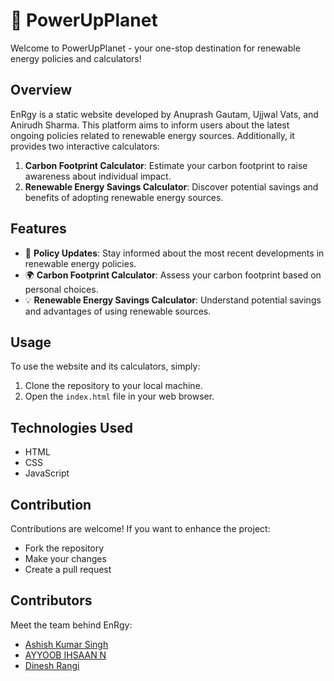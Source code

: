 # 🌿 PowerUpPlanet

Welcome to PowerUpPlanet - your one-stop destination for renewable energy policies and calculators!

## Overview

EnRgy is a static website developed by Anuprash Gautam, Ujjwal Vats, and Anirudh Sharma. This platform aims to inform users about the latest ongoing policies related to renewable energy sources. Additionally, it provides two interactive calculators:

1. **Carbon Footprint Calculator**: Estimate your carbon footprint to raise awareness about individual impact.
2. **Renewable Energy Savings Calculator**: Discover potential savings and benefits of adopting renewable energy sources.

## Features

- 📰 **Policy Updates**: Stay informed about the most recent developments in renewable energy policies.
- 🌍 **Carbon Footprint Calculator**: Assess your carbon footprint based on personal choices.
- 💡 **Renewable Energy Savings Calculator**: Understand potential savings and advantages of using renewable sources.

## Usage

To use the website and its calculators, simply:
1. Clone the repository to your local machine.
2. Open the `index.html` file in your web browser.

## Technologies Used

- HTML
- CSS
- JavaScript

## Contribution

Contributions are welcome! If you want to enhance the project:
- Fork the repository
- Make your changes
- Create a pull request

## Contributors

Meet the team behind EnRgy:

- [Ashish Kumar Singh](https://www.linkedin.com/in/ashishkrsingh17/)
- [AYYOOB IHSAAN N](https://www.linkedin.com/in/ayyoobihsaan/)
- [Dinesh Rangi](https://www.linkedin.com/in/dinesh-rangi-9b1a692a3/)
